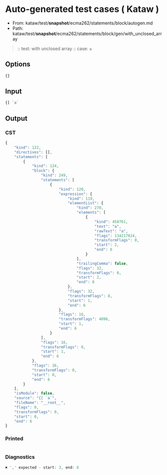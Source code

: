 # Auto-generated test cases ( Kataw )
- From: kataw/test/__snapshot__/ecma262/statements/block/autogen.md
- Path: kataw/test/__snapshot__/ecma262/statements/block/gen/with_unclosed_array
> :: test: with unclosed array
> :: case: `a`
## Options

`````js
{}
`````
## Input

`````js
{[ `a`
`````
## Output

### CST

```javascript
{
    "kind": 122,
    "directives": [],
    "statements": [
        {
            "kind": 124,
            "block": {
                "kind": 249,
                "statements": [
                    {
                        "kind": 120,
                        "expression": {
                            "kind": 119,
                            "elementList": {
                                "kind": 270,
                                "elements": [
                                    {
                                        "kind": 458761,
                                        "text": "a",
                                        "rawText": "a",
                                        "flags": 134217824,
                                        "transformFlags": 0,
                                        "start": 2,
                                        "end": 6
                                    }
                                ],
                                "trailingComma": false,
                                "flags": 32,
                                "transformFlags": 0,
                                "start": 2,
                                "end": 6
                            },
                            "flags": 32,
                            "transformFlags": 8,
                            "start": 1,
                            "end": 6
                        },
                        "flags": 16,
                        "transformFlags": 4096,
                        "start": 1,
                        "end": 6
                    }
                ],
                "flags": 16,
                "transformFlags": 0,
                "start": 1,
                "end": 6
            },
            "flags": 16,
            "transformFlags": 0,
            "start": 0,
            "end": 6
        }
    ],
    "isModule": false,
    "source": "{[ `a`",
    "fileName": "__root__",
    "flags": 0,
    "transformFlags": 0,
    "start": 0,
    "end": 6
}
```

### Printed

```javascript

```

### Diagnostics

```javascript
✖ ',' expected - start: 3, end: 6

```

